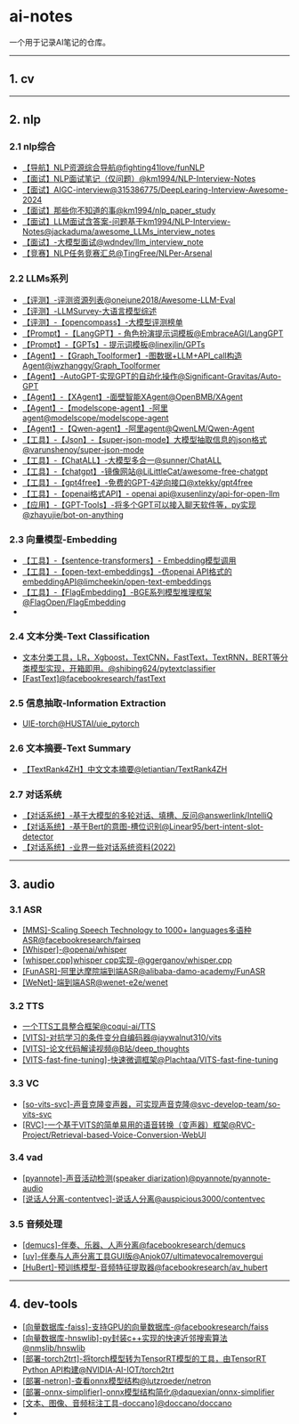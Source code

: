 # ai-notes

一个用于记录AI笔记的仓库。

---

## 1. cv

---

## 2. nlp
### 2.1 nlp综合
- [【导航】NLP资源综合导航@fighting41love/funNLP](https://github.com/fighting41love/funNLP)
- [【面试】NLP面试笔记（仅问题）@km1994/NLP-Interview-Notes](https://github.com/km1994/NLP-Interview-Notes)
- [【面试】AIGC-interview@315386775/DeepLearing-Interview-Awesome-2024](https://github.com/315386775/DeepLearing-Interview-Awesome-2024)
- [【面试】那些你不知道的事@km1994/nlp_paper_study](https://github.com/km1994/nlp_paper_study)
- [【面试】LLM面试含答案-问题基于km1994/NLP-Interview-Notes@jackaduma/awesome_LLMs_interview_notes](https://github.com/jackaduma/awesome_LLMs_interview_notes)
- [【面试】-大模型面试@wdndev/llm_interview_note](https://github.com/wdndev/llm_interview_note)
- [【竞赛】NLP任务竞赛汇总@TingFree/NLPer-Arsenal](https://github.com/TingFree/NLPer-Arsenal)

### 2.2 LLMs系列

- [【评测】-评测资源列表@onejune2018/Awesome-LLM-Eval](https://github.com/onejune2018/Awesome-LLM-Eval)
- [【评测】-LLMSurvey-大语言模型综述](https://github.com/RUCAIBox/LLMSurvey)
- [【评测】-【opencompass】-大模型评测榜单](https://github.com/open-compass/opencompass)
- [【Prompt】-【LangGPT】- 角色扮演提示词模板@EmbraceAGI/LangGPT](https://github.com/EmbraceAGI/LangGPT)
- [【Prompt】-【GPTs】- 提示词模板@linexjlin/GPTs](https://github.com/linexjlin/GPTs)
- [【Agent】-【Graph_Toolformer】-图数据+LLM+API_call构造Agent@jwzhanggy/Graph_Toolformer](https://github.com/jwzhanggy/Graph_Toolformer)
- [【Agent】-AutoGPT-实现GPT的自动化操作@Significant-Gravitas/Auto-GPT](https://github.com/Significant-Gravitas/Auto-GPT)
- [【Agent】-【XAgent】-面壁智能XAgent@OpenBMB/XAgent](https://github.com/OpenBMB/XAgent)
- [【Agent】-【modelscope-agent】-阿里agent@modelscope/modelscope-agent](https://github.com/modelscope/modelscope-agent)
- [【Agent】-【Qwen-agent】-阿里agent@QwenLM/Qwen-Agent](https://github.com/QwenLM/Qwen-Agent)
- [【工具】-【Json】-【super-json-mode】大模型抽取信息的json格式@varunshenoy/super-json-mode](https://github.com/varunshenoy/super-json-mode)
- [【工具】-【ChatALL】-大模型多合一@sunner/ChatALL](https://github.com/sunner/ChatALL)
- [【工具】-【chatgpt】-镜像网站@LiLittleCat/awesome-free-chatgpt](https://github.com/LiLittleCat/awesome-free-chatgpt)
- [【工具】-【gpt4free】-免费的GPT-4逆向接口@xtekky/gpt4free](https://github.com/xtekky/gpt4free)
- [【工具】-【openai格式API】- openai api@xusenlinzy/api-for-open-llm](https://github.com/xusenlinzy/api-for-open-llm)
- [【应用】-【GPT-Tools】-将多个GPT可以接入聊天软件等，py实现@zhayujie/bot-on-anything](https://github.com/zhayujie/bot-on-anything)

### 2.3 向量模型-Embedding
- [【工具】-【sentence-transformers】- Embedding模型调用](https://github.com/UKPLab/sentence-transformers)
- [【工具】-【open-text-embeddings】-仿openai API格式的embeddingAPI@limcheekin/open-text-embeddings](https://github.com/limcheekin/open-text-embeddings)
- [【工具】-【FlagEmbedding】-BGE系列模型推理框架@FlagOpen/FlagEmbedding](https://github.com/FlagOpen/FlagEmbedding)
- 
### 2.4 文本分类-Text Classification
- [文本分类工具，LR，Xgboost，TextCNN，FastText，TextRNN，BERT等分类模型实现，开箱即用。@shibing624/pytextclassifier](https://github.com/shibing624/pytextclassifier)
- [[FastText]@facebookresearch/fastText](https://github.com/facebookresearch/fastText.git)


### 2.5 信息抽取-Information Extraction
- [UIE-torch@HUSTAI/uie_pytorch](https://github.com/HUSTAI/uie_pytorch)

### 2.6 文本摘要-Text Summary
- [【TextRank4ZH】中文文本摘要@letiantian/TextRank4ZH](https://github.com/letiantian/TextRank4ZH)

### 2.7 对话系统
- [【对话系统】-基于大模型的多轮对话、填槽、反问@answerlink/IntelliQ](https://github.com/answerlink/IntelliQ)
- [【对话系统】-基于Bert的意图-槽位识别@Linear95/bert-intent-slot-detector](https://github.com/Linear95/bert-intent-slot-detector)
- [【对话系统】-业界一些对话系统资料(2022)](https://github.com/lizhe2004/chatbot-list)


---

## 3. audio
### 3.1 ASR
- [[MMS]-Scaling Speech Technology to 1000+ languages多语种ASR@facebookresearch/fairseq](https://github.com/facebookresearch/fairseq/blob/main/examples/mms/README.md)
- [[Whisper]-@openai/whisper](https://github.com/openai/whisper)
- [[whisper.cpp]whisper cpp实现-@ggerganov/whisper.cpp](https://github.com/ggerganov/whisper.cpp)
- [[FunASR]-阿里达摩院端到端ASR@alibaba-damo-academy/FunASR](https://github.com/alibaba-damo-academy/FunASR)
- [[WeNet]-端到端ASR@wenet-e2e/wenet](https://github.com/wenet-e2e/wenet)

### 3.2 TTS
- [一个TTS工具整合框架@coqui-ai/TTS](https://github.com/coqui-ai/TTS)
- [[VITS]-对抗学习的条件变分自编码器@jaywalnut310/vits](https://github.com/jaywalnut310/vits)
- [[VITS]-论文代码解读视频@B站/deep_thoughts](https://www.bilibili.com/video/BV1wU4y1q7po/?spm_id_from=333.999.0.0)
- [[VITS-fast-fine-tuning]-快速微调框架@Plachtaa/VITS-fast-fine-tuning](https://github.com/Plachtaa/VITS-fast-fine-tuning)

### 3.3 VC
- [[so-vits-svc]-声音克隆变声器，可实现声音克隆@svc-develop-team/so-vits-svc](https://github.com/svc-develop-team/so-vits-svc)
- [[RVC]-一个基于VITS的简单易用的语音转换（变声器）框架@RVC-Project/Retrieval-based-Voice-Conversion-WebUI](https://github.com/RVC-Project/Retrieval-based-Voice-Conversion-WebUI)

### 3.4 vad
- [[pyannote]-声音活动检测(speaker diarization)@pyannote/pyannote-audio](https://github.com/pyannote/pyannote-audio)
- [[说话人分离-contentvec]-说话人分离@auspicious3000/contentvec](https://github.com/auspicious3000/contentvec/)

### 3.5 音频处理

- [[demucs]-伴奏、乐器、人声分离@facebookresearch/demucs](https://github.com/facebookresearch/demucs)
- [[uv]-伴奏与人声分离工具GUI版@Anjok07/ultimatevocalremovergui](https://github.com/Anjok07/ultimatevocalremovergui)
- [[HuBert]-预训练模型-音频特征提取器@facebookresearch/av_hubert](https://github.com/facebookresearch/av_hubert)

---

## 4. dev-tools
- [[向量数据库-faiss]-支持GPU的向量数据库-@facebookresearch/faiss](https://github.com/facebookresearch/faiss)
- [[向量数据库-hnswlib]-py封装c++实现的快速近邻搜索算法@nmslib/hnswlib](https://github.com/nmslib/hnswlib)
- [[部署-torch2trt]-将torch模型转为TensorRT模型的工具，由TensorRT Python API构建@NVIDIA-AI-IOT/torch2trt](https://github.com/NVIDIA-AI-IOT/torch2trt)
- [[部署-netron]-查看onnx模型结构@lutzroeder/netron](https://github.com/lutzroeder/netron)
- [[部署-onnx-simplifier]-onnx模型结构简化@daquexian/onnx-simplifier](https://github.com/daquexian/onnx-simplifier)
- [[文本、图像、音频标注工具-doccano]@doccano/doccano](https://github.com/doccano/doccano)
- 
